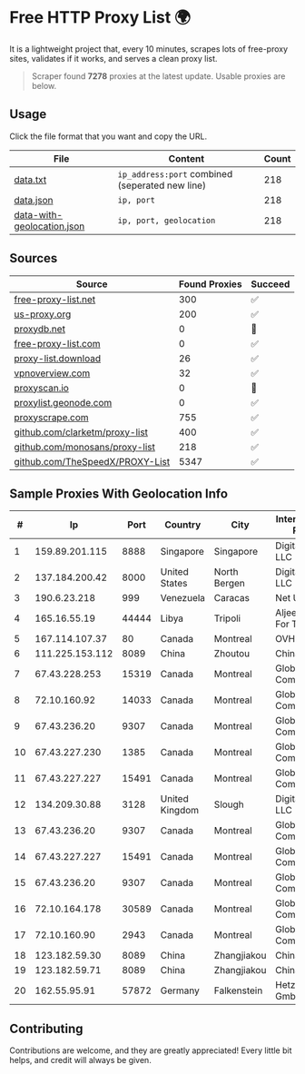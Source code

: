 
# Free HTTP Proxy List 🌍

It is a lightweight project that, every 10 minutes, scrapes lots of free-proxy sites, validates if it works, and serves a clean proxy list.


> Scraper found **7278** proxies at the latest update. Usable proxies are below.

## Usage

Click the file format that you want and copy the URL.


|File|Content|Count|
|----|-------|-----|
|[data.txt](https://raw.githubusercontent.com/themiralay/Proxy-List-World/master/data.txt)|`ip_address:port` combined (seperated new line)|218|
|[data.json](https://raw.githubusercontent.com/themiralay/Proxy-List-World/master/data.json)|`ip, port`|218|
|[data-with-geolocation.json](https://raw.githubusercontent.com/themiralay/Proxy-List-World/master/data-with-geolocation.json)|`ip, port, geolocation`|218|

## Sources

|Source|Found Proxies|Succeed|
|------|-------------|-------|
|[free-proxy-list.net](https://free-proxy-list.net)|300|✅|
|[us-proxy.org](https://www.us-proxy.org)|200|✅|
|[proxydb.net](http://proxydb.net)|0|🚫|
|[free-proxy-list.com](https://free-proxy-list.com/?page=&port=&type%5B%5D=http&type%5B%5D=https&up_time=0&search=Search)|0|✅|
|[proxy-list.download](https://www.proxy-list.download/HTTP)|26|✅|
|[vpnoverview.com](https://vpnoverview.com/privacy/anonymous-browsing/free-proxy-servers)|32|✅|
|[proxyscan.io](https://www.proxyscan.io)|0|🚫|
|[proxylist.geonode.com](https://proxylist.geonode.com/api/proxy-list?limit=300&page=1&sort_by=lastChecked&sort_type=desc&protocols=http,https)|0|✅|
|[proxyscrape.com](https://api.proxyscrape.com/v2/?request=displayproxies&protocol=http&timeout=10000&country=all&ssl=all&anonymity=all)|755|✅|
|[github.com/clarketm/proxy-list](https://raw.githubusercontent.com/clarketm/proxy-list/master/proxy-list-raw.txt)|400|✅|
|[github.com/monosans/proxy-list](https://raw.githubusercontent.com/monosans/proxy-list/main/proxies/http.txt)|218|✅|
|[github.com/TheSpeedX/PROXY-List](https://raw.githubusercontent.com/TheSpeedX/PROXY-List/master/http.txt)|5347|✅|


## Sample Proxies With Geolocation Info

|#|Ip|Port|Country|City|Internet Service Provider|
|-|--|----|-------|----|-------------------------|
|1|159.89.201.115|8888|Singapore|Singapore|DigitalOcean, LLC|
|2|137.184.200.42|8000|United States|North Bergen|DigitalOcean, LLC|
|3|190.6.23.218|999|Venezuela|Caracas|Net Uno|
|4|165.16.55.19|44444|Libya|Tripoli|Aljeel Aljadeed For Technology|
|5|167.114.107.37|80|Canada|Montreal|OVH SAS|
|6|111.225.153.112|8089|China|Zhoutou|China Telecom|
|7|67.43.228.253|15319|Canada|Montreal|GloboTech Communications|
|8|72.10.160.92|14033|Canada|Montreal|GloboTech Communications|
|9|67.43.236.20|9307|Canada|Montreal|GloboTech Communications|
|10|67.43.227.230|1385|Canada|Montreal|GloboTech Communications|
|11|67.43.227.227|15491|Canada|Montreal|GloboTech Communications|
|12|134.209.30.88|3128|United Kingdom|Slough|DigitalOcean, LLC|
|13|67.43.236.20|9307|Canada|Montreal|GloboTech Communications|
|14|67.43.227.227|15491|Canada|Montreal|GloboTech Communications|
|15|67.43.236.20|9307|Canada|Montreal|GloboTech Communications|
|16|72.10.164.178|30589|Canada|Montreal|GloboTech Communications|
|17|72.10.160.90|2943|Canada|Montreal|GloboTech Communications|
|18|123.182.59.30|8089|China|Zhangjiakou|China Telecom|
|19|123.182.59.71|8089|China|Zhangjiakou|China Telecom|
|20|162.55.95.91|57872|Germany|Falkenstein|Hetzner Online GmbH|



## Contributing

Contributions are welcome, and they are greatly appreciated! Every
little bit helps, and credit will always be given.

